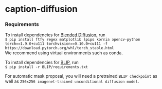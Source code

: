 # caption-diffusion

### Requirements

To install dependencies for [Blended Diffusion](https://github.com/omriav/blended-diffusion), run <br>
`$ pip install ftfy regex matplotlib lpips kornia opencv-python torch==1.9.0+cu111 torchvision==0.10.0+cu111 -f https://download.pytorch.org/whl/torch_stable.html`
<br>
We recommend using virtual environments such as conda. <br>

To install dependencies for [BLIP](https://github.com/salesforce/BLIP), run <br>
`$ pip install -r BLIP/requirements.txt` <br>

For automatic mask proposal, you will need a pretrained `BLIP checkpoint` as well as `256x256 imagenet-trained unconditional diffusion model`.
